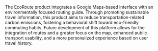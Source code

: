 The EcoRoute product integrates a Google Maps-based interface with an environmentally focused routing guide. Through promoting sustainable travel information, this product aims to reduce transportation-related carbon emissions, fostering a behavioral shift toward eco-friendly commuting habits. Future development of this platform allows for the integration of routes and a greater focus on the map, enhanced public transport usability, and a more personalized experience based on user travel history.

